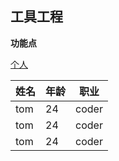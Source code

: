 ## 工具工程

**功能点**

[个人](https://www.baidu.com/)


姓名|年龄|职业
|-----|------|-----|
tom|24|coder
tom|24|coder
tom|24|coder

